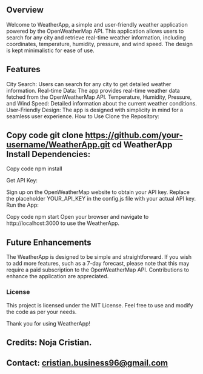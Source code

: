 ## Overview 

Welcome to WeatherApp, a simple and user-friendly weather application powered by the OpenWeatherMap API. 
This application allows users to search for any city and retrieve real-time weather information, including coordinates, temperature, humidity, pressure, and wind speed. The design is kept minimalistic for ease of use.

## Features 

City Search: Users can search for any city to get detailed weather information. Real-time Data: The app provides real-time weather data fetched from the OpenWeatherMap API. 
Temperature, Humidity, Pressure, and Wind Speed: Detailed information about the current weather conditions. User-Friendly Design: The app is designed with simplicity in mind for a seamless user experience. How to Use Clone the Repository:

## Copy code git clone https://github.com/your-username/WeatherApp.git cd WeatherApp Install Dependencies:

Copy code 
npm install 

Get API Key:

Sign up on the OpenWeatherMap website to obtain your API key. Replace the placeholder YOUR_API_KEY in the config.js file with your actual API key. 
Run the App:

Copy code npm start Open your browser and navigate to http://localhost:3000 to use the WeatherApp.

## Future Enhancements 

The WeatherApp is designed to be simple and straightforward. If you wish to add more features, such as a 7-day forecast, please note that this may require a paid subscription to the OpenWeatherMap API. Contributions to enhance the application are appreciated.

### License 

This project is licensed under the MIT License. Feel free to use and modify the code as per your needs.

Thank you for using WeatherApp!

## Credits: Noja Cristian.
## Contact: cristian.business96@gmail.com
